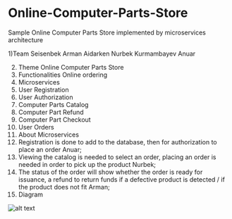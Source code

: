 # Online-Computer-Parts-Store
Sample Online Computer Parts Store implemented by microservices architecture

1)Team
Seisenbek Arman
Aidarken Nurbek
Kurmambayev Anuar

2) Theme 
Online Computer Parts Store
3) Functionalities
Online ordering
4) Microservices
 1) User Registration
 2) User Authorization
 3) Computer Parts Catalog
 4) Computer Part Refund
 5) Computer Part Checkout
 6) User Orders
5) About Microservices
 1) Registration is done to add to the database, then for authorization to place an order Anuar;
 2) Viewing the catalog is needed to select an order, placing an order is needed in order to pick up the product Nurbek;
 3) The status of the order will show whether the order is ready for issuance, a refund to return funds if a defective product is detected / if the product does not fit Arman;
6) Diagram

![alt text](https://github.com/aydarken/Online-Computer-Parts-Store/blob/master/onlineparts.png?raw=true)
